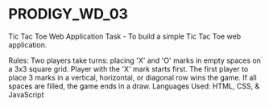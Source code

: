 # PRODIGY_WD_03
Tic Tac Toe Web Application
Task - To build a simple Tic Tac Toe web application.

Rules:
Two players take turns: placing 'X' and 'O' marks in empty spaces on a 3x3 square grid.
Player with the 'X' mark starts first. The first player to place 3 marks in a vertical, horizontal, or diagonal row wins the game.
If all spaces are filled, the game ends in a draw.
Languages Used: HTML, CSS, & JavaScript
